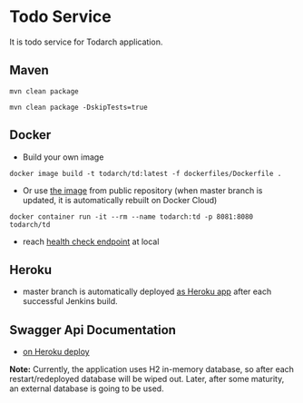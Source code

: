 # Todo Service

It is todo service for Todarch application.

## Maven

```shell
mvn clean package

mvn clean package -DskipTests=true
```

## Docker

- Build your own image

```shell
docker image build -t todarch/td:latest -f dockerfiles/Dockerfile .
```

- Or use [the image](https://hub.docker.com/r/todarch/td/) from public repository (when master branch is updated, it is automatically rebuilt on Docker Cloud)

```shell
docker container run -it --rm --name todarch:td -p 8081:8080 todarch/td
```

- reach [health check endpoint](http://localhost:8081/non-secured/up) at local

## Heroku

- master branch is automatically deployed [as Heroku app](https://todarch-td.herokuapp.com/non-secured/up) after each successful Jenkins build.

## Swagger Api Documentation

- [on Heroku deploy](https://todarch-td.herokuapp.com/swagger-ui.html)

**Note:** Currently, the application uses H2 in-memory database, so after each restart/redeployed database will be wiped out. Later, after some maturity, an external database is going to be used.





